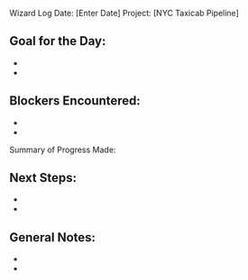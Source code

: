 Wizard Log
Date: [Enter Date]
Project: [NYC Taxicab Pipeline]

Goal for the Day:
- 
-
-

Blockers Encountered:
-
-
-

Summary of Progress Made:



Next Steps:
-
-
-

General Notes:
- 
-
-